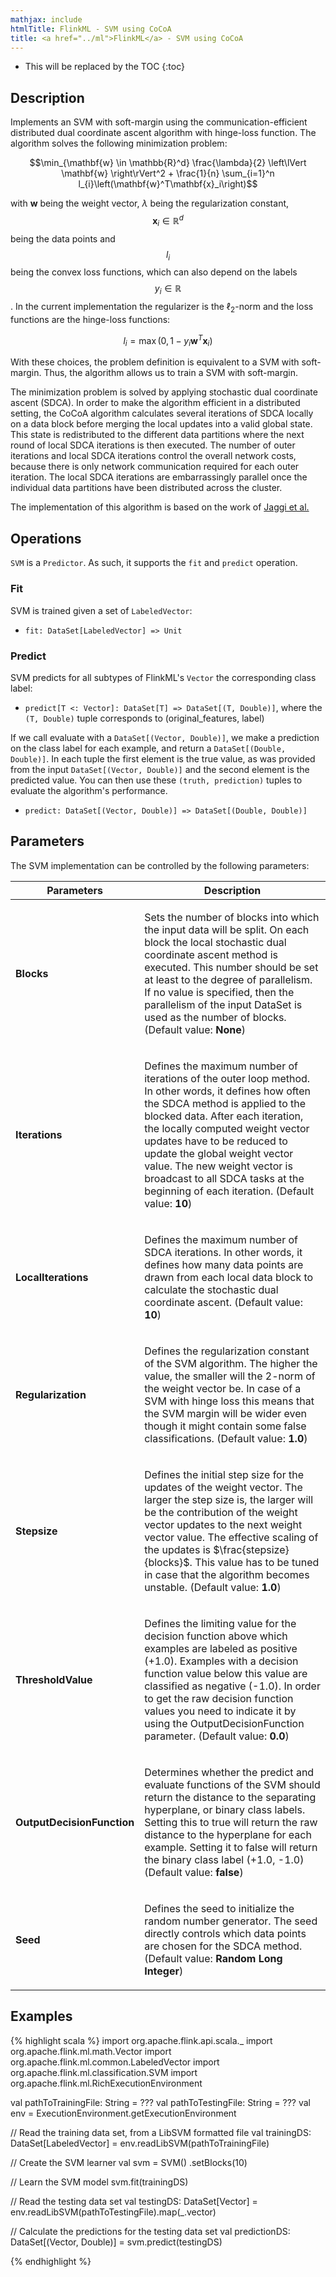 ```yaml
---
mathjax: include
htmlTitle: FlinkML - SVM using CoCoA
title: <a href="../ml">FlinkML</a> - SVM using CoCoA
---
```

<!--
Licensed to the Apache Software Foundation (ASF) under one
or more contributor license agreements.  See the NOTICE file
distributed with this work for additional information
regarding copyright ownership.  The ASF licenses this file
to you under the Apache License, Version 2.0 (the
"License"); you may not use this file except in compliance
with the License.  You may obtain a copy of the License at

  http://www.apache.org/licenses/LICENSE-2.0

Unless required by applicable law or agreed to in writing,
software distributed under the License is distributed on an
"AS IS" BASIS, WITHOUT WARRANTIES OR CONDITIONS OF ANY
KIND, either express or implied.  See the License for the
specific language governing permissions and limitations
under the License.
-->

* This will be replaced by the TOC
{:toc}

## Description

Implements an SVM with soft-margin using the communication-efficient distributed dual coordinate
ascent algorithm with hinge-loss function.
The algorithm solves the following minimization problem:

$$\min_{\mathbf{w} \in \mathbb{R}^d} \frac{\lambda}{2} \left\lVert \mathbf{w} \right\rVert^2 + \frac{1}{n} \sum_{i=1}^n l_{i}\left(\mathbf{w}^T\mathbf{x}_i\right)$$

with $\mathbf{w}$ being the weight vector, $\lambda$ being the regularization constant,
$$\mathbf{x}_i \in \mathbb{R}^d$$ being the data points and $$l_{i}$$ being the convex loss
functions, which can also depend on the labels $$y_{i} \in \mathbb{R}$$.
In the current implementation the regularizer is the $\ell_2$-norm and the loss functions are the hinge-loss functions:

  $$l_{i} = \max\left(0, 1 - y_{i} \mathbf{w}^T\mathbf{x}_i \right)$$

With these choices, the problem definition is equivalent to a SVM with soft-margin.
Thus, the algorithm allows us to train a SVM with soft-margin.

The minimization problem is solved by applying stochastic dual coordinate ascent (SDCA).
In order to make the algorithm efficient in a distributed setting, the CoCoA algorithm calculates
several iterations of SDCA locally on a data block before merging the local updates into a
valid global state.
This state is redistributed to the different data partitions where the next round of local SDCA
iterations is then executed.
The number of outer iterations and local SDCA iterations control the overall network costs, because
there is only network communication required for each outer iteration.
The local SDCA iterations are embarrassingly parallel once the individual data partitions have been
distributed across the cluster.

The implementation of this algorithm is based on the work of
[Jaggi et al.](http://arxiv.org/abs/1409.1458)

## Operations

`SVM` is a `Predictor`.
As such, it supports the `fit` and `predict` operation.

### Fit

SVM is trained given a set of `LabeledVector`:

* `fit: DataSet[LabeledVector] => Unit`

### Predict

SVM predicts for all subtypes of FlinkML's `Vector` the corresponding class label:

* `predict[T <: Vector]: DataSet[T] => DataSet[(T, Double)]`, where the `(T, Double)` tuple
  corresponds to (original_features, label)

If we call evaluate with a `DataSet[(Vector, Double)]`, we make a prediction on the class label
for each example, and return a `DataSet[(Double, Double)]`. In each tuple the first element
is the true value, as was provided from the input `DataSet[(Vector, Double)]` and the second element
is the predicted value. You can then use these `(truth, prediction)` tuples to evaluate
the algorithm's performance.

* `predict: DataSet[(Vector, Double)] => DataSet[(Double, Double)]`

## Parameters

The SVM implementation can be controlled by the following parameters:

<table class="table table-bordered">
<thead>
  <tr>
    <th class="text-left" style="width: 20%">Parameters</th>
    <th class="text-center">Description</th>
  </tr>
</thead>

<tbody>
  <tr>
    <td><strong>Blocks</strong></td>
    <td>
      <p>
        Sets the number of blocks into which the input data will be split.
        On each block the local stochastic dual coordinate ascent method is executed.
        This number should be set at least to the degree of parallelism.
        If no value is specified, then the parallelism of the input DataSet is used as the number of blocks.
        (Default value: <strong>None</strong>)
      </p>
    </td>
  </tr>
  <tr>
    <td><strong>Iterations</strong></td>
    <td>
      <p>
        Defines the maximum number of iterations of the outer loop method.
        In other words, it defines how often the SDCA method is applied to the blocked data.
        After each iteration, the locally computed weight vector updates have to be reduced to update the global weight vector value.
        The new weight vector is broadcast to all SDCA tasks at the beginning of each iteration.
        (Default value: <strong>10</strong>)
      </p>
    </td>
  </tr>
  <tr>
    <td><strong>LocalIterations</strong></td>
    <td>
      <p>
        Defines the maximum number of SDCA iterations.
        In other words, it defines how many data points are drawn from each local data block to calculate the stochastic dual coordinate ascent.
        (Default value: <strong>10</strong>)
      </p>
    </td>
  </tr>
  <tr>
    <td><strong>Regularization</strong></td>
    <td>
      <p>
        Defines the regularization constant of the SVM algorithm.
        The higher the value, the smaller will the 2-norm of the weight vector be.
        In case of a SVM with hinge loss this means that the SVM margin will be wider even though it might contain some false classifications.
        (Default value: <strong>1.0</strong>)
      </p>
    </td>
  </tr>
  <tr>
    <td><strong>Stepsize</strong></td>
    <td>
      <p>
        Defines the initial step size for the updates of the weight vector.
        The larger the step size is, the larger will be the contribution of the weight vector updates to the next weight vector value.
        The effective scaling of the updates is $\frac{stepsize}{blocks}$.
        This value has to be tuned in case that the algorithm becomes unstable.
        (Default value: <strong>1.0</strong>)
      </p>
    </td>
  </tr>
  <tr>
    <td><strong>ThresholdValue</strong></td>
    <td>
      <p>
        Defines the limiting value for the decision function above which examples are labeled as
        positive (+1.0). Examples with a decision function value below this value are classified
        as negative (-1.0). In order to get the raw decision function values you need to indicate it by
        using the OutputDecisionFunction parameter.  (Default value: <strong>0.0</strong>)
      </p>
    </td>
  </tr>
  <tr>
    <td><strong>OutputDecisionFunction</strong></td>
    <td>
      <p>
        Determines whether the predict and evaluate functions of the SVM should return the distance
        to the separating hyperplane, or binary class labels. Setting this to true will 
        return the raw distance to the hyperplane for each example. Setting it to false will 
        return the binary class label (+1.0, -1.0) (Default value: <strong>false</strong>)
      </p>
    </td>
  </tr>
  <tr>
  <td><strong>Seed</strong></td>
  <td>
    <p>
      Defines the seed to initialize the random number generator.
      The seed directly controls which data points are chosen for the SDCA method.
      (Default value: <strong>Random Long Integer</strong>)
    </p>
  </td>
</tr>
</tbody>
</table>

## Examples

{% highlight scala %}
import org.apache.flink.api.scala._
import org.apache.flink.ml.math.Vector
import org.apache.flink.ml.common.LabeledVector
import org.apache.flink.ml.classification.SVM
import org.apache.flink.ml.RichExecutionEnvironment

val pathToTrainingFile: String = ???
val pathToTestingFile: String = ???
val env = ExecutionEnvironment.getExecutionEnvironment

// Read the training data set, from a LibSVM formatted file
val trainingDS: DataSet[LabeledVector] = env.readLibSVM(pathToTrainingFile)

// Create the SVM learner
val svm = SVM()
  .setBlocks(10)

// Learn the SVM model
svm.fit(trainingDS)

// Read the testing data set
val testingDS: DataSet[Vector] = env.readLibSVM(pathToTestingFile).map(_.vector)

// Calculate the predictions for the testing data set
val predictionDS: DataSet[(Vector, Double)] = svm.predict(testingDS)

{% endhighlight %}
